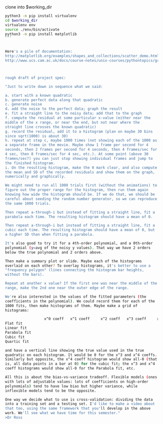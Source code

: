 clone into $working_dir

````bash
python3 -m pip install virtualenv
cd $working_dir
virtualenv env
source ./env/bin/activate
python3 -m pip install matplotlib
```


Here's a pile of documentation:
http://matplotlib.org/examples/shapes_and_collections/scatter_demo.html
http://www.ucs.cam.ac.uk/docs/course-notes/unix-courses/pythontopics/graphs.pdf



rough draft of project spec:

"Just to write down in sequence what we said:

a. start with a known quadratic
b. generate perfect data along that quadratic
c. generate noise
d. add the noise to the perfect data; graph the result
e. fit a straight line to the noisy data; add that to the graph
f. compute the residual at some particular x-value (either near the
middle of the x range, or near the end, but not near where the
straight line crosses the known quadratic)
g. record the residual, add it to a histogram (plan on maybe 30 bins
since sqrt(1000) is about 30)
h. repeat at step c, maybe 1000 times (not showing each of the 1000 as
a separate frame in the movie. Maybe show 1 frame per second for 4
seconds, then 2 frames per second for 4 seconds, then 4 frames/sec for
4 sec, then 8 frames/sec for 4 sec, etc.). At some point (above 30
frames/sec?) you can just stop showing individual frames and jump to
the finished histogram.
i. On the resulting histogram, make the 0 mark clear, and also compute
the mean and SD of the recorded residuals and show them on the graph,
numerically and graphically.

We might need to run all 1000 trials first (without the animations) to
figure out the proper range for the histogram, then run them again
knowing how wide the histogram should be. If we do that, we should be
careful about seeding the random number generator, so we can reproduce
the same 1000 trials.

Then repeat a-through-i but instead of fitting a straight line, fit a
parabola each time. The resulting histogram should have a mean of 0.

Then repeat a-through-i but instead of fitting a straight line, fit a
cubic each time. The resulting histogram should have a mean of 0, but
a higher SD than when fitting a parabola.

It's also good to try it for a 4th-order polynomial, and a 0th-order
polynomial (y=avg of the noisy y values). That way we have 2 orders
below the true polynomial and 2 orders above.

Then make a summary plot or slide. Maybe each of the histograms
overlaid on each other? To overlay histograms, it's better to use a
"frequency polygon" (lines connecting the histogram bar heights,
without the bars).

Repeat at another x value? If the first one was near the middle of the
range, make the 2nd one near the outer edge of the range.

We're also interested in the values of the fitted parameters (the
coefficients in the polynomial). We could record them for each of the
1000 fits, then make histograms of them. Maybe make a grid of
histograms:

                  x^0 coeff   x^1 coeff     x^2 coeff   x^3 coeff     x^4 coeff
Flat fit
Linear fit
Parabola fit
Cubic fit
Quartic fit

and have a vertical line showing the true value used in the true
quadratic on each histogram. It would be 0 for the x^3 and x^4 coeffs.
Similarly but opposite, the x^4 coeff histogram would show all-0 (that
is, all data points in a bar at 0) for the cubic fit; the x^3 and x^4
coeff histograms would show all-0 for the Parabola fit, etc.

All this is about the bias-vs-variance tradeoff. Flexible models (ones
with lots of adjustable values: lots of coefficients on high-order
polynomials) tend to have low bias but higher variance, while
inflexible models tend to be the opposite.

One way we decide what to use is cross-validation: dividing the data
into a training set and a testing set. I'd like to make a video about
that too, using the same framework that you'll develop in the above
work. We'll see what we have time for this semester."
>Dr Ross
